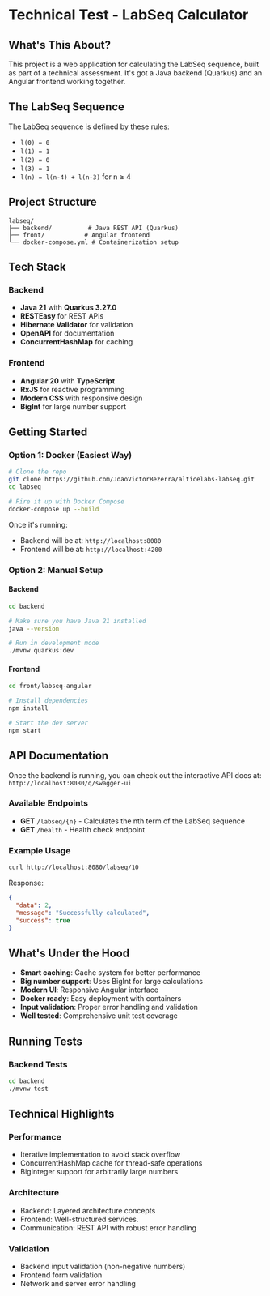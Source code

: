 # Technical Test - LabSeq Calculator

## What's This About?

This project is a web application for calculating the LabSeq sequence, built as part of a technical assessment. It's got a Java backend (Quarkus) and an Angular frontend working together.

## The LabSeq Sequence

The LabSeq sequence is defined by these rules:
- `l(0) = 0`
- `l(1) = 1` 
- `l(2) = 0`
- `l(3) = 1`
- `l(n) = l(n-4) + l(n-3)` for n ≥ 4

## Project Structure

```
labseq/
├── backend/          # Java REST API (Quarkus)
├── front/           # Angular frontend
└── docker-compose.yml # Containerization setup
```

## Tech Stack

### Backend
- **Java 21** with **Quarkus 3.27.0**
- **RESTEasy** for REST APIs
- **Hibernate Validator** for validation
- **OpenAPI** for documentation
- **ConcurrentHashMap** for caching

### Frontend
- **Angular 20** with **TypeScript**
- **RxJS** for reactive programming
- **Modern CSS** with responsive design
- **BigInt** for large number support

## Getting Started

### Option 1: Docker (Easiest Way)

```bash
# Clone the repo
git clone https://github.com/JoaoVictorBezerra/alticelabs-labseq.git
cd labseq

# Fire it up with Docker Compose
docker-compose up --build
```

Once it's running:
- Backend will be at: `http://localhost:8080`
- Frontend will be at: `http://localhost:4200`

### Option 2: Manual Setup

#### Backend

```bash
cd backend

# Make sure you have Java 21 installed
java --version

# Run in development mode
./mvnw quarkus:dev
```

#### Frontend

```bash
cd front/labseq-angular

# Install dependencies
npm install

# Start the dev server
npm start
```

## API Documentation

Once the backend is running, you can check out the interactive API docs at:
`http://localhost:8080/q/swagger-ui`

### Available Endpoints

- **GET** `/labseq/{n}` - Calculates the nth term of the LabSeq sequence
- **GET** `/health` - Health check endpoint

### Example Usage

```bash
curl http://localhost:8080/labseq/10
```

Response:
```json
{
  "data": 2,
  "message": "Successfully calculated",
  "success": true
}
```

## What's Under the Hood

- **Smart caching**: Cache system for better performance
- **Big number support**: Uses BigInt for large calculations
- **Modern UI**: Responsive Angular interface
- **Docker ready**: Easy deployment with containers
- **Input validation**: Proper error handling and validation
- **Well tested**: Comprehensive unit test coverage

## Running Tests

### Backend Tests
```bash
cd backend
./mvnw test
```

## Technical Highlights

### Performance
- Iterative implementation to avoid stack overflow
- ConcurrentHashMap cache for thread-safe operations
- BigInteger support for arbitrarily large numbers

### Architecture
- Backend: Layered architecture concepts
- Frontend: Well-structured services.
- Communication: REST API with robust error handling

### Validation
- Backend input validation (non-negative numbers)
- Frontend form validation
- Network and server error handling

